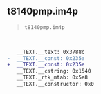 ## t8140pmp.im4p

> `t8140pmp.im4p`

```diff

 
   __TEXT.__text: 0x3788c
-  __TEXT.__const: 0x235a
+  __TEXT.__const: 0x235e
   __TEXT.__cstring: 0x1540
   __TEXT._rtk_mtab: 0x5e8
   __TEXT.__constructor: 0x0

```
